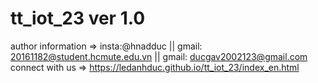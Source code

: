 # tt_iot_23 ver 1.0
author information => insta:@hnadduc || gmail: 20161182@student.hcmute.edu.vn || gmail: ducgav2002123@gmail.com  connect with us => https://ledanhduc.github.io/tt_iot_23/index_en.html
